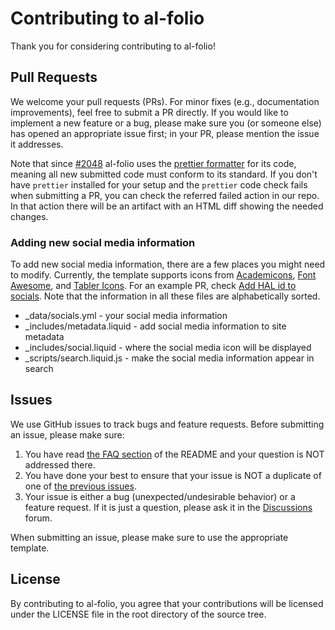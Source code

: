 # Contributing to al-folio

Thank you for considering contributing to al-folio!

## Pull Requests

We welcome your pull requests (PRs).
For minor fixes (e.g., documentation improvements), feel free to submit a PR directly.
If you would like to implement a new feature or a bug, please make sure you (or someone else) has opened an appropriate issue first; in your PR, please mention the issue it addresses.

Note that since [#2048](https://github.com/alshedivat/al-folio/pull/2048) al-folio uses the [prettier formatter](https://prettier.io/) for its code, meaning all new submitted code must conform to its standard. If you don't have `prettier` installed for your setup and the `prettier` code check fails when submitting a PR, you can check the referred failed action in our repo. In that action there will be an artifact with an HTML diff showing the needed changes.

### Adding new social media information

To add new social media information, there are a few places you might need to modify. Currently, the template supports icons from [Academicons](https://jpswalsh.github.io/academicons/), [Font Awesome](https://fontawesome.com/), and [Tabler Icons](https://tabler.io/icons). For an example PR, check [Add HAL id to socials](https://github.com/alshedivat/al-folio/pull/3206/files). Note that the information in all these files are alphabetically sorted.

- \_data/socials.yml - your social media information
- \_includes/metadata.liquid - add social media information to site metadata
- \_includes/social.liquid - where the social media icon will be displayed
- \_scripts/search.liquid.js - make the social media information appear in search

## Issues

We use GitHub issues to track bugs and feature requests.
Before submitting an issue, please make sure:

1. You have read [the FAQ section](FAQ.md) of the README and your question is NOT addressed there.
2. You have done your best to ensure that your issue is NOT a duplicate of one of [the previous issues](https://github.com/alshedivat/al-folio/issues).
3. Your issue is either a bug (unexpected/undesirable behavior) or a feature request.
   If it is just a question, please ask it in the [Discussions](https://github.com/alshedivat/al-folio/discussions) forum.

When submitting an issue, please make sure to use the appropriate template.

## License

By contributing to al-folio, you agree that your contributions will be licensed
under the LICENSE file in the root directory of the source tree.
